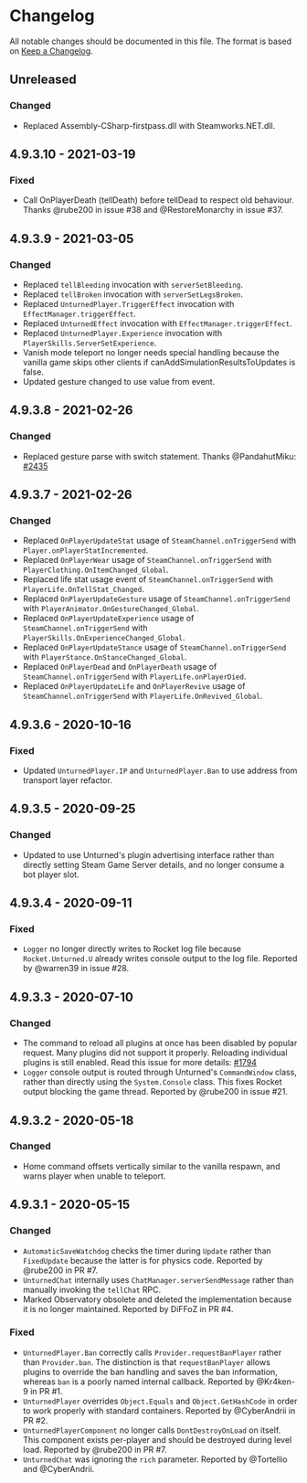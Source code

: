 # Changelog

All notable changes should be documented in this file. The format is based on [Keep a Changelog](https://keepachangelog.com/en/1.0.0/).

## Unreleased

### Changed
- Replaced Assembly-CSharp-firstpass.dll with Steamworks.NET.dll.

## 4.9.3.10 - 2021-03-19

### Fixed
- Call OnPlayerDeath (tellDeath) before tellDead to respect old behaviour. Thanks @rube200 in issue #38 and @RestoreMonarchy in issue #37.

## 4.9.3.9 - 2021-03-05

### Changed
- Replaced `tellBleeding` invocation with `serverSetBleeding`.
- Replaced `tellBroken` invocation with `serverSetLegsBroken`.
- Replaced `UnturnedPlayer.TriggerEffect` invocation with `EffectManager.triggerEffect`.
- Replaced `UnturnedEffect` invocation with `EffectManager.triggerEffect`.
- Replaced `UnturnedPlayer.Experience` invocation with `PlayerSkills.ServerSetExperience`.
- Vanish mode teleport no longer needs special handling because the vanilla game skips other clients if canAddSimulationResultsToUpdates is false.
- Updated gesture changed to use value from event.

## 4.9.3.8 - 2021-02-26

### Changed
- Replaced gesture parse with switch statement. Thanks @PandahutMiku: [#2435](https://github.com/SmartlyDressedGames/Unturned-3.x-Community/issues/2435)

## 4.9.3.7 - 2021-02-26

### Changed
- Replaced `OnPlayerUpdateStat` usage of `SteamChannel.onTriggerSend` with `Player.onPlayerStatIncremented`.
- Replaced `OnPlayerWear` usage of `SteamChannel.onTriggerSend` with `PlayerClothing.OnItemChanged_Global`.
- Replaced life stat usage event of `SteamChannel.onTriggerSend` with `PlayerLife.OnTellStat_Changed`.
- Replaced `OnPlayerUpdateGesture` usage of `SteamChannel.onTriggerSend` with `PlayerAnimator.OnGestureChanged_Global`.
- Replaced `OnPlayerUpdateExperience` usage of `SteamChannel.onTriggerSend` with `PlayerSkills.OnExperienceChanged_Global`.
- Replaced `OnPlayerUpdateStance` usage of `SteamChannel.onTriggerSend` with `PlayerStance.OnStanceChanged_Global`.
- Replaced `OnPlayerDead` and `OnPlayerDeath` usage of `SteamChannel.onTriggerSend` with `PlayerLife.onPlayerDied`.
- Replaced `OnPlayerUpdateLife` and `OnPlayerRevive` usage of `SteamChannel.onTriggerSend` with `PlayerLife.OnRevived_Global`.

## 4.9.3.6 - 2020-10-16

### Fixed
- Updated `UnturnedPlayer.IP` and `UnturnedPlayer.Ban` to use address from transport layer refactor.

## 4.9.3.5 - 2020-09-25

### Changed
- Updated to use Unturned's plugin advertising interface rather than directly setting Steam Game Server details, and no longer consume a bot player slot.

## 4.9.3.4 - 2020-09-11

### Fixed
- `Logger` no longer directly writes to Rocket log file because `Rocket.Unturned.U` already writes console output to the log file. Reported by @warren39 in issue #28.

## 4.9.3.3 - 2020-07-10

### Changed
- The command to reload all plugins at once has been disabled by popular request. Many plugins did not support it properly. Reloading individual plugins is still enabled. Read this issue for more details: [#1794](https://github.com/SmartlyDressedGames/Unturned-3.x-Community/issues/1794)
- `Logger` console output is routed through Unturned's `CommandWindow` class, rather than directly using the `System.Console` class. This fixes Rocket output blocking the game thread. Reported by @rube200 in issue #21.

## 4.9.3.2 - 2020-05-18

### Changed
- Home command offsets vertically similar to the vanilla respawn, and warns player when unable to teleport.

## 4.9.3.1 - 2020-05-15

### Changed
- `AutomaticSaveWatchdog` checks the timer during `Update` rather than `FixedUpdate` because the latter is for physics code. Reported by @rube200 in PR #7.
- `UnturnedChat` internally uses `ChatManager.serverSendMessage` rather than manually invoking the `tellChat` RPC. 
- Marked Observatory obsolete and deleted the implementation because it is no longer maintained. Reported by DiFFoZ in PR #4.

### Fixed
- `UnturnedPlayer.Ban` correctly calls `Provider.requestBanPlayer` rather than `Provider.ban`. The distinction is that `requestBanPlayer` allows plugins to override the ban handling and saves the ban information, whereas `ban` is a poorly named internal callback. Reported by @Kr4ken-9 in PR #1.
- `UnturnedPlayer` overrides `Object.Equals` and `Object.GetHashCode` in order to work properly with standard containers. Reported by @CyberAndrii in PR #2.
- `UnturnedPlayerComponent` no longer calls `DontDestroyOnLoad` on itself. This component exists per-player and should be destroyed during level load. Reported by @rube200 in PR #7.
- `UnturnedChat` was ignoring the `rich` parameter. Reported by @Tortellio and @CyberAndrii.
